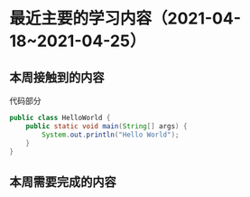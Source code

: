 # 最近主要的学习内容（2021-04-18~2021-04-25）

## 本周接触到的内容
代码部分
```java
public class HelloWorld {
    public static void main(String[] args) {
        System.out.println("Hello World");
    }
}

```

## 本周需要完成的内容
